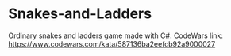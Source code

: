 # Snakes-and-Ladders
Ordinary snakes and ladders game made with C#.
CodeWars link: https://www.codewars.com/kata/587136ba2eefcb92a9000027